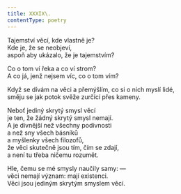 ```yaml
---
title: XXXIX\.
contentType: poetry
---
```


<section>

Tajemství věcí, kde vlastně je?  
Kde je, že se neobjeví,  
aspoň aby ukázalo, že je tajemstvím?

</section>

<section>

Co o tom ví řeka a co ví strom?  
A co já, jenž nejsem víc, co o tom vím?

</section>

<section>

Když se dívám na věci a přemýšlím, co si o nich myslí lidé,  
směju se jak potok svěže zurčící přes kameny.

</section>

<section>

Neboť jediný skrytý smysl věcí  
je ten, že žádný skrytý smysl nemají.  
A je divnější než všechny podivnosti  
a než sny všech básníků  
a myšlenky všech filozofů,  
že věci skutečně jsou tím, čím se zdají,  
a není tu třeba ničemu rozumět.

</section>

<section>

Hle, čemu se mé smysly naučily samy: —  
věci nemají význam: mají existenci.  
Věci jsou jediným skrytým smyslem věcí.

</section>
